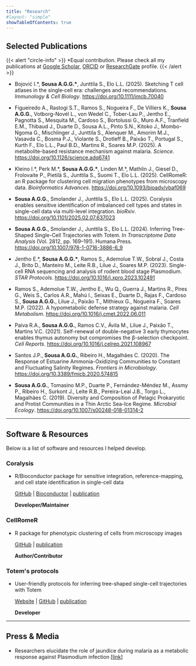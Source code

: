 ```yaml
---
title: "Research"
#layout: "simple"
showTableOfContents: true
---
```


## Selected Publications

<!-- alert format copied from: 
https://raw.githubusercontent.com/AntoineSoetewey/antoinesoetewey.com/refs/heads/master/content/research.md  -->
{{< alert "circle-info" >}}
*Equal contribution. Please check all my publications at <a href="https://scholar.google.com/citations?user=ycACSr8AAAAJ" target="_blank" rel="noopener">Google Scholar</a>, <a href="https://orcid.org/0000-0003-4779-6459" target="_blank" rel="noopener">ORCID</a> or <a href="https://www.researchgate.net/profile/Antonio-Sousa-29" target="_blank" rel="noopener">ResearchGate</a> profile.
{{< /alert >}}

- Bojović I.\*, **Sousa A.G.G.\***, Junttila S., Elo L.L. (2025). Sketching T cell atlases in the single‐cell era: challenges and recommendations. *Immunology & Cell Biology*. https://doi.org/10.1111/imcb.70040

- Figueiredo A., Rastogi S.T., Ramos S., Nogueira F., De Villiers K., **Sousa A.G.G.**, Votborg-Novél L., von Wedel C., Tober-Lau P., Jentho E., Pagnotta S., Mesquita M., Cardoso S., Bortolussi G., Muro A.F., Tranfield E.M., Thibaud J., Duarte D., Sousa A.L., Pinto S.N., Kitoko J., Mombo-Ngoma G., Mischlinger J., Junttila S., Alenquer M., Amorim M.J., Vasavda C., Bosma P.J., Violante S., Drotleff B., Paixão T., Portugal S., Kurth F., Elo L.L., Paul B.D., Martins R., Soares M.P. (2025). A metabolite-based resistance mechanism against malaria. *Science*. https://doi.org/10.1126/science.adq6741

- Kleino I.\*, Perk M.\*, **Sousa A.G.G.\***, Linden M.\*, Mathlin J., Giesel D., Frolovaite P., Pietilä S., Junttila S., Suomi T., Elo L.L. (2025). CellRomeR: an R package for clustering cell migration phenotypes from microscopy data. *Bioinformatics Advances*. https://doi.org/10.1093/bioadv/vbaf069

- **Sousa A.G.G.**, Smolander J., Junttila S., Elo L.L. (2025). Coralysis enables sensitive identification of imbalanced cell types and states in single-cell data via multi-level integration. *bioRxiv*. https://doi.org/10.1101/2025.02.07.637023

- **Sousa A.G.G.**, Smolander J., Junttila S., Elo L.L. (2024). Inferring Tree-Shaped Single-Cell Trajectories with Totem. In *Transcriptome Data Analysis* (Vol. 2812, pp. 169–191). Humana Press. https://doi.org/10.1007/978-1-0716-3886-6_9

- Jentho E.\*, **Sousa A.G.G.\***, Ramos S., Ademolue T.W., Sobral J., Costa J., Brito D., Manteiro M., Leite R.B., Lilue J., Soares M.P. (2023). Single-cell RNA sequencing and analysis of rodent blood stage Plasmodium. *STAR Protocols*. https://doi.org/10.1016/j.xpro.2023.102491

- Ramos S., Ademolue T.W., Jentho E., Wu Q., Guerra J., Martins R., Pires G., Weis S., Carlos A.R., Mahú I., Seixas E., Duarte D., Rajas F., Cardoso S., **Sousa A.G.G.**, Lilue J., Paixão T., Mithieux G., Nogueira F., Soares M.P. (2022). A hypometabolic defense strategy against malaria. *Cell Metabolism*. https://doi.org/10.1016/j.cmet.2022.06.011

- Paiva R.A., **Sousa A.G.G.**, Ramos C.V., Ávila M., Lilue J., Paixão T., Martins V.C. (2021). Self-renewal of double-negative 3 early thymocytes enables thymus autonomy but compromises the β-selection checkpoint. *Cell Reports*. https://doi.org/10.1016/j.celrep.2021.108967

- Santos J.P., **Sousa A.G.G.**, Ribeiro H., Magalhães C. (2020). The Response of Estuarine Ammonia-Oxidizing Communities to Constant and Fluctuating Salinity Regimes. *Frontiers in Microbiology*. https://doi.org/10.3389/fmicb.2020.574815

- **Sousa A.G.G.**, Tomasino M.P., Duarte P., Fernández-Méndez M., Assmy P., Ribeiro H., Surkont J., Leite R.B., Pereira-Leal J.B., Torgo L., Magalhães C. (2019). Diversity and Composition of Pelagic Prokaryotic and Protist Communities in a Thin Arctic Sea-Ice Regime. *Microbial Ecology*. https://doi.org/10.1007/s00248-018-01314-2

---

## Software & Resources 

Below is a list of software and resources I helped develop.

### Coralysis
- R/Bioconductor package for sensitive integration, reference-mapping, and cell state identification in single-cell data 

  [GitHub](https://github.com/elolab/Coralysis) | [Bioconductor](https://bioconductor.org/packages/devel/bioc/html/Coralysis.html) | [publication](https://doi.org/10.1101/2025.02.07.637023)

  **Developer/Maintainer** 


### CellRomeR 
- R package for phenotypic clustering of cells from microscopy images

  [GitHub](https://github.com/elolab/CellRomeR) | [publication](https://doi.org/10.1093/bioadv/vbaf069)

  **Author/Contributor** 
  
  
### Totem's protocols
- User-friendly protocols for inferring tree-shaped single-cell trajectories with Totem

  [Website](https://elolab.github.io/Totem-protocol) | [GitHub](https://github.com/elolab/Totem-protocol) | [publication](https://doi.org/10.1007/978-1-0716-3886-6_9)

  **Developer** 
  
---

## Press & Media

- Researchers elucidate the role of jaundice during malaria as a metabolic response against Plasmodium infection [[link](https://bioscience.fi/researchers-elucidate-the-role-of-jaundice-during-malaria-as-a-metabolic-response-against-plasmodium-infection/)] 
